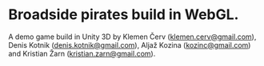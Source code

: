 # Broadside pirates build in WebGL.
A demo game build in Unity 3D by Klemen Červ (klemen.cerv@gmail.com), Denis Kotnik (denis.kotnik@gmail.com), Aljaž Kozina (kozinc@gmail.com) and Kristian Žarn (kristian.zarn@gmail.com).
